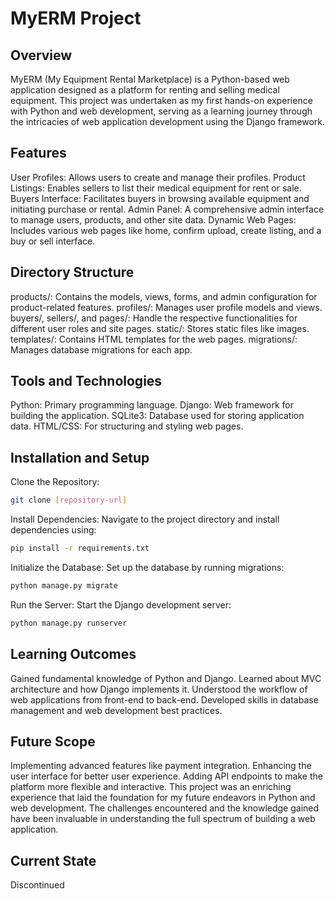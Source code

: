 # MyERM Project

## Overview

MyERM (My Equipment Rental Marketplace) is a Python-based web application designed as a platform for renting and selling medical equipment. This project was undertaken as my first hands-on experience with Python and web development, serving as a learning journey through the intricacies of web application development using the Django framework.

## Features

User Profiles: Allows users to create and manage their profiles.
Product Listings: Enables sellers to list their medical equipment for rent or sale.
Buyers Interface: Facilitates buyers in browsing available equipment and initiating purchase or rental.
Admin Panel: A comprehensive admin interface to manage users, products, and other site data.
Dynamic Web Pages: Includes various web pages like home, confirm upload, create listing, and a buy or sell interface.

## Directory Structure

products/: Contains the models, views, forms, and admin configuration for product-related features.
profiles/: Manages user profile models and views.
buyers/, sellers/, and pages/: Handle the respective functionalities for different user roles and site pages.
static/: Stores static files like images.
templates/: Contains HTML templates for the web pages.
migrations/: Manages database migrations for each app.

## Tools and Technologies

Python: Primary programming language.
Django: Web framework for building the application.
SQLite3: Database used for storing application data.
HTML/CSS: For structuring and styling web pages.

## Installation and Setup


Clone the Repository:

```bash
git clone [repository-url]
```
Install Dependencies:
Navigate to the project directory and install dependencies using:

```bash
pip install -r requirements.txt
```

Initialize the Database:
Set up the database by running migrations:

```bash
python manage.py migrate
```

Run the Server:
Start the Django development server:

```bash
python manage.py runserver
```

## Learning Outcomes

Gained fundamental knowledge of Python and Django.
Learned about MVC architecture and how Django implements it.
Understood the workflow of web applications from front-end to back-end.
Developed skills in database management and web development best practices.

## Future Scope

Implementing advanced features like payment integration.
Enhancing the user interface for better user experience.
Adding API endpoints to make the platform more flexible and interactive.
This project was an enriching experience that laid the foundation for my future endeavors in Python and web development. The challenges encountered and the knowledge gained have been invaluable in understanding the full spectrum of building a web application.

## Current State
Discontinued 